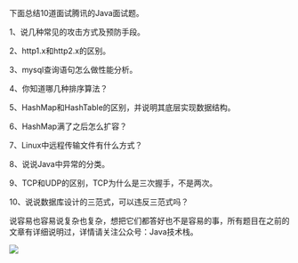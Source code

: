 下面总结10道面试腾讯的Java面试题。

1、说几种常见的攻击方式及预防手段。

2、http1.x和http2.x的区别。

3、mysql查询语句怎么做性能分析。

4、你知道哪几种排序算法？

5、HashMap和HashTable的区别，并说明其底层实现数据结构。

6、HashMap满了之后怎么扩容？

7、Linux中远程传输文件有什么方式？

8、说说Java中异常的分类。

9、TCP和UDP的区别，TCP为什么是三次握手，不是两次。

10、说说数据库设计的三范式，可以违反三范式吗？

说容易也容易说复杂也复杂，想把它们都答好也不是容易的事，所有题目在之前的文章有详细说明过，详情请关注公众号：Java技术栈。

![](http://img.javastack.cn/javastack.png)